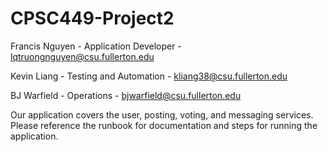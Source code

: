 # CPSC449-Project2

Francis Nguyen - Application Developer - lqtruongnguyen@csu.fullerton.edu

Kevin Liang - Testing and Automation - kliang38@csu.fullerton.edu

BJ Warfield - Operations - bjwarfield@csu.fullerton.edu

Our application covers the user, posting, voting, and messaging services. Please reference the runbook for documentation and steps for running the application.
